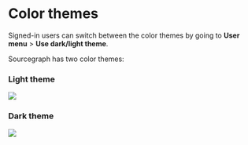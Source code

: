 # Color themes

Signed-in users can switch between the color themes by going to **User menu** > **Use dark/light theme**.

Sourcegraph has two color themes:

### Light theme
<img src="https://sourcegraphstatic.com/docs/images/usage/light-theme-sourcegraph.png">

### Dark theme
<img src="https://sourcegraphstatic.com/docs/images/usage/dark-theme-sourcegraph.png">


